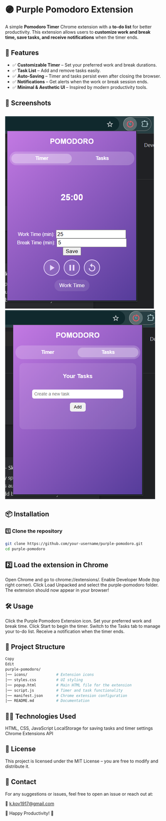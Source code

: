 # 🟣 Purple Pomodoro Extension

A simple **Pomodoro Timer** Chrome extension with a **to-do list** for better productivity. This extension allows users to **customize work and break time, save tasks, and receive notifications** when the timer ends.

## 🚀 Features
- ✅ **Customizable Timer** – Set your preferred work and break durations.
- ✅ **Task List** – Add and remove tasks easily.
- ✅ **Auto-Saving** – Timer and tasks persist even after closing the browser.
- ✅ **Notifications** – Get alerts when the work or break session ends.
- ✅ **Minimal & Aesthetic UI** – Inspired by modern productivity tools.

## 📸 Screenshots
![Purple Pomodoro UI](./output/2.png)
![Purple Pomodoro UI](./output/1.png)
---

## 📦 Installation

### 1️⃣ Clone the repository
```bash
git clone https://github.com/your-username/purple-pomodoro.git
cd purple-pomodoro
```
## 2️⃣ Load the extension in Chrome
Open Chrome and go to chrome://extensions/.
Enable Developer Mode (top right corner).
Click Load Unpacked and select the purple-pomodoro folder.
The extension should now appear in your browser!

## 🛠 Usage
Click the Purple Pomodoro Extension icon.
Set your preferred work and break time.
Click Start to begin the timer.
Switch to the Tasks tab to manage your to-do list.
Receive a notification when the timer ends.
## 📂 Project Structure
```bash
Copy
Edit
purple-pomodoro/
│── icons/             # Extension icons
│── styles.css         # UI styling
│── popup.html         # Main HTML file for the extension
│── script.js          # Timer and task functionality
│── manifest.json      # Chrome extension configuration
│── README.md          # Documentation
```
## 👨‍💻 Technologies Used
HTML, CSS, JavaScript
LocalStorage for saving tasks and timer settings
Chrome Extensions API


## 📃 License
This project is licensed under the MIT License – you are free to modify and distribute it.

## 📩 Contact
For any suggestions or issues, feel free to open an issue or reach out at:

📧 k.kov1917@gmail.com

💜 Happy Productivity! 🚀
